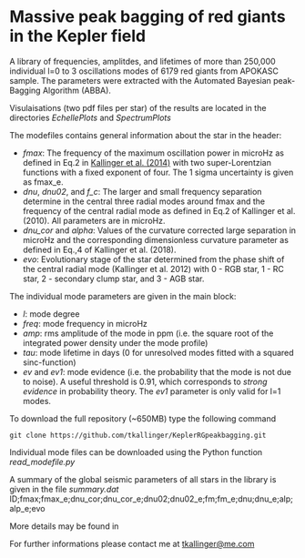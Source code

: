 # Massive peak bagging of red giants in the Kepler field

A library of frequencies, amplitdes, and lifetimes of more than 250,000 individual l=0 to 3 oscillations modes of 6179 red giants from APOKASC sample. The parameters were extracted with the Automated Bayesian peak-Bagging Algorithm (ABBA).

Visulaisations (two pdf files per star) of the results are located in the directories *EchellePlots* and *SpectrumPlots*

The modefiles contains general information about the star in the header:
- *fmax*: The frequency of the maximum oscillation power in microHz as defined in Eq.2 in [Kallinger et al. (2014)](https://www.aanda.org/articles/aa/pdf/2014/10/aa24313-14.pdf) with two super-Lorentzian functions with a fixed exponent of four. The 1 sigma uncertainty is given as fmax_e.
- *dnu*, *dnu02*, and *f_c*: The larger and small frequency separation determine in the central three radial modes around fmax and the frequency of the central radial mode as defined in Eq.2 of Kallinger et al. (2010). All parameters are in microHz.
- *dnu_cor* and *alpha*: Values of the curvature corrected large separation in microHz and the corresponding dimensionless curvature parameter as defined in Eq.,4 of Kallinger et al. (2018).
- *evo*: Evolutionary stage of the star determined from the phase shift of the central radial mode (Kallinger et al. 2012) with 0 - RGB star, 1 - RC star, 2 - secondary clump star, and 3 - AGB star.

The individual mode parameters are given in the main block:
- *l*: mode degree
- *freq*: mode frequency in microHz
- *amp*: rms amplitude of the mode in ppm (i.e. the square root of the integrated power density under the mode profile)
- *tau*: mode lifetime in days (0 for unresolved modes fitted with a squared sinc-function)
- *ev* and *ev1*: mode evidence (i.e. the probability that the mode is not due to noise). A useful threshold is 0.91, which corresponds to *strong evidence* in probability theory. The *ev1* parameter is only valid for l=1 modes. 


To download the full repository (~650MB) type the following command 
```
git clone https://github.com/tkallinger/KeplerRGpeakbagging.git
```
Individual mode files can be downloaded using the Python function *read_modefile.py*

A summary of the global seismic parameters of all stars in the library is given in the file *summary.dat*
ID;fmax;fmax_e;dnu_cor;dnu_cor_e;dnu02;dnu02_e;fm;fm_e;dnu;dnu_e;alp;alp_e;evo

More details may be found in <arXiv link>

For further informations please contact me at tkallinger@me.com
